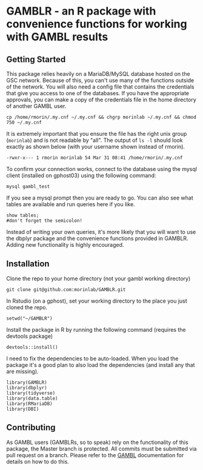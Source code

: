 # GAMBLR - an R package with convenience functions for working with GAMBL results

## Getting Started


This package relies heavily on a MariaDB/MySQL database hosted on the GSC network. Because of this, you can't use many of the functions outside of the network. You will also need a config file that contains the credentials that give you access to one of the databases. If you have the appropriate approvals, you can make a copy of the credentials file in the home directory of another GAMBL user. 

```
cp /home/rmorin/.my.cnf ~/.my.cnf && chgrp morinlab ~/.my.cnf && chmod 750 ~/.my.cnf
```

It is extremely important that you ensure the file has the right unix group (`morinlab`) and is not readable by "all". The output of `ls -l` should look exactly as shown below (with your username shown instead of rmorin). 

```
-rwxr-x--- 1 rmorin morinlab 54 Mar 31 08:41 /home/rmorin/.my.cnf
```

To confirm your connection works, connect to the database using the mysql client (installed on gphost03) using the following command:

```
mysql gambl_test
```

If you see a mysql prompt then you are ready to go. You can also see what tables are available and run queries here if you like. 

```
show tables; 
#don't forget the semicolon!
```

Instead of writing your own queries, it's more likely that you will want to use the dbplyr package and the convenience functions provided in GAMBLR. Adding new functionality is highly encouraged. 

## Installation

Clone the repo to your home directory (not your gambl working directory)

```
git clone git@github.com:morinlab/GAMBLR.git
```

In Rstudio (on a gphost), set your working directory to the place you just cloned the repo. 

```
setwd("~/GAMBLR")
```

Install the package in R by running the following command (requires the devtools package)

```
devtools::install()
```

I need to fix the dependencies to be auto-loaded. When you load the package it's a good plan to also load the dependencies (and install any that are missing).
```
library(GAMBLR)
library(dbplyr)
library(tidyverse)
library(data.table)
library(RMariaDB)
library(DBI)
```

## Contributing

As GAMBL users (GAMBLRs, so to speak) rely on the functionality of this package, the Master branch is protected. All commits must be submitted via pull request on a branch. Please refer to the [GAMBL](https://github.com/morinlab/gambl#contribution-guidelines) documentation for details on how to do this. 

